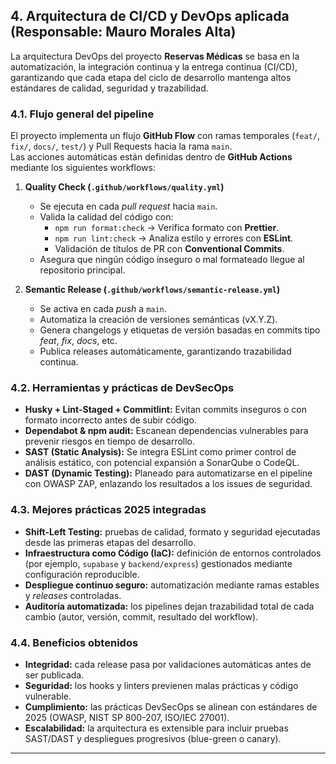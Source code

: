 ## 4. Arquitectura de CI/CD y DevOps aplicada (Responsable: Mauro Morales Alta)

La arquitectura DevOps del proyecto **Reservas Médicas** se basa en la automatización, la integración continua y la entrega continua (CI/CD), garantizando que cada etapa del ciclo de desarrollo mantenga altos estándares de calidad, seguridad y trazabilidad.

### 4.1. Flujo general del pipeline
El proyecto implementa un flujo **GitHub Flow** con ramas temporales (`feat/`, `fix/`, `docs/`, `test/`) y Pull Requests hacia la rama `main`.  
Las acciones automáticas están definidas dentro de **GitHub Actions** mediante los siguientes workflows:

1. **Quality Check (`.github/workflows/quality.yml`)**
   - Se ejecuta en cada *pull request* hacia `main`.
   - Valida la calidad del código con:
     - `npm run format:check` → Verifica formato con **Prettier**.
     - `npm run lint:check` → Analiza estilo y errores con **ESLint**.
     - Validación de títulos de PR con **Conventional Commits**.
   - Asegura que ningún código inseguro o mal formateado llegue al repositorio principal.

2. **Semantic Release (`.github/workflows/semantic-release.yml`)**
   - Se activa en cada *push* a `main`.
   - Automatiza la creación de versiones semánticas (vX.Y.Z).
   - Genera changelogs y etiquetas de versión basadas en commits tipo *feat*, *fix*, *docs*, etc.
   - Publica releases automáticamente, garantizando trazabilidad continua.

### 4.2. Herramientas y prácticas de DevSecOps
- **Husky + Lint-Staged + Commitlint:** Evitan commits inseguros o con formato incorrecto antes de subir código.
- **Dependabot & npm audit:** Escanean dependencias vulnerables para prevenir riesgos en tiempo de desarrollo.
- **SAST (Static Analysis):** Se integra ESLint como primer control de análisis estático, con potencial expansión a SonarQube o CodeQL.
- **DAST (Dynamic Testing):** Planeado para automatizarse en el pipeline con OWASP ZAP, enlazando los resultados a los issues de seguridad.

### 4.3. Mejores prácticas 2025 integradas
- **Shift-Left Testing:** pruebas de calidad, formato y seguridad ejecutadas desde las primeras etapas del desarrollo.
- **Infraestructura como Código (IaC):** definición de entornos controlados (por ejemplo, `supabase` y `backend/express`) gestionados mediante configuración reproducible.
- **Despliegue continuo seguro:** automatización mediante ramas estables y *releases* controladas.
- **Auditoría automatizada:** los pipelines dejan trazabilidad total de cada cambio (autor, versión, commit, resultado del workflow).

### 4.4. Beneficios obtenidos
- **Integridad:** cada release pasa por validaciones automáticas antes de ser publicada.
- **Seguridad:** los hooks y linters previenen malas prácticas y código vulnerable.
- **Cumplimiento:** las prácticas DevSecOps se alinean con estándares de 2025 (OWASP, NIST SP 800-207, ISO/IEC 27001).
- **Escalabilidad:** la arquitectura es extensible para incluir pruebas SAST/DAST y despliegues progresivos (blue-green o canary).

---